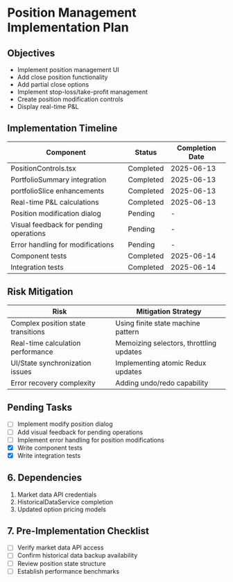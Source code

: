 # Position Management Implementation Plan

## Objectives
- Implement position management UI
- Add close position functionality
- Add partial close options
- Implement stop-loss/take-profit management
- Create position modification controls
- Display real-time P&L

## Implementation Timeline
| Component | Status | Completion Date |
|-----------|--------|-----------------|
| PositionControls.tsx | Completed | 2025-06-13 |
| PortfolioSummary integration | Completed | 2025-06-13 |
| portfolioSlice enhancements | Completed | 2025-06-13 |
| Real-time P&L calculations | Completed | 2025-06-13 |
| Position modification dialog | Pending | - |
| Visual feedback for pending operations | Pending | - |
| Error handling for modifications | Pending | - |
| Component tests | Completed | 2025-06-14 |
| Integration tests | Completed | 2025-06-14 |
 
## Risk Mitigation
| Risk | Mitigation Strategy |
|------|---------------------|
| Complex position state transitions | Using finite state machine pattern |
| Real-time calculation performance | Memoizing selectors, throttling updates |
| UI/State synchronization issues | Implementing atomic Redux updates |
| Error recovery complexity | Adding undo/redo capability |

## Pending Tasks
- [ ] Implement modify position dialog
- [ ] Add visual feedback for pending operations
- [ ] Implement error handling for position modifications
- [x] Write component tests
- [x] Write integration tests

## 6. Dependencies
1. Market data API credentials
2. HistoricalDataService completion
3. Updated option pricing models

## 7. Pre-Implementation Checklist
- [ ] Verify market data API access
- [ ] Confirm historical data backup availability
- [ ] Review position state structure
- [ ] Establish performance benchmarks